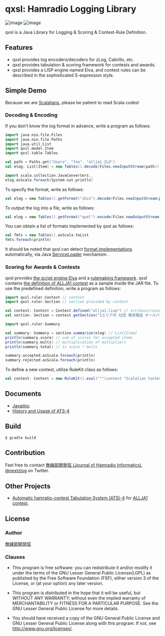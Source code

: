 qxsl: Hamradio Logging Library
====

![image](https://img.shields.io/badge/Java-SE8-green.svg)
![image](https://img.shields.io/badge/license-LGPL3-green.svg)

qxsl is a Java Library for Logging & Scoring & Contest-Rule Definition.

## Features

- qxsl provides log encoders/decoders for zLog, Cabrillo, etc.
- qxsl provides tabulation & scoring framework for contests and awards.
- qxsl provides a LISP engine named Elva, and contest rules can be described in the sophisticated S-expression style.

## Simple Demo

Because we are [Scalalians](https://www.scala-lang.org/), 
please be patient to read Scala codes!

### Decoding & Encoding

If you don't know the log format in advance, write a program as follows:

```Scala
import java.nio.file.Files
import java.nio.file.Paths
import java.util.List
import qxsl.model.Item
import qxsl.table.Tables

val path = Paths.get("Users", "foo", "allja1.ZLO")
val elog: List[Item] = new Tables().decode(Files.newInputStream(path))

import scala.collection.JavaConverters._
elog.asScala.foreach(System.out.println)
```

To specify the format, write as follows:

```Scala
val elog = new Tables().getFormat("zbin").decode(Files.newInputStream(path))
```

To output the log into a file, write as follows:

```Scala
val elog = new Tables().getFormat("qxml").encode(Files.newOutputStream(path), elog)
```

You can obtain a list of formats implemented by qxsl as follows:

```Scala
val fmts = new Tables().asScala.toList
fmts.foreach(println)
```

It should be noted that qxsl can detect [format implementations](https://pafelog.net/qxsl/qxsl/table/TableFormat.html) automatically,
via Java [ServiceLoader](https://docs.oracle.com/javase/8/docs/api/java/util/ServiceLoader.html) mechanism.

### Scoring for Awards & Contests

qxsl provides [the script engine Elva](https://pafelog.net/qxsl/elva/ElvaScriptEngine.html) and a [rulemaking framework](https://pafelog.net/qxsl/qxsl/ruler/package-summary.html).
qxsl contains [the definition of ALLJA1 contest](src/main/resources/qxsl/ruler/allja1.lisp) as a sample inside the JAR file.
To use the predefined definition, write a program as follows:

```Scala
import qxsl.ruler.Contest // contest
import qxsl.ruler.Section // section provided by contest

val contest: Contest = Contest.defined("allja1.lisp") // src/main/resources/qxsl/ruler/allja1.lisp
val section: Section = contest.getSection("1エリア内 社団 電信電話 オールバンド部門")

import qxsl.ruler.Summary

val summary: Summary = section.summarize(elog) // List[Item]
println(summary.score) // sum of scores for accepted items
println(summary.mults) // multiplication of multipliers
println(summary.total) // is score * mults

summary.accepted.asScala.foreach(println)
summary.rejected.asScala.foreach(println)
```

To define a new contest, utilize RuleKit class as follows:

```Scala
val contest: Contest = new RuleKit().eval("""(contest "Scalalian Contest")""")
```

## Documents

- [Javadoc](https://pafelog.net/qxsl/index.html)
- [History and Usage of ATS-4](https://pafelog.net/ats4.pdf)

## Build

`$ gradle build`

## Contribution

Feel free to contact [無線部開発班 (Journal of Hamradio Informatics)](https://pafelog.net), [@nextzlog](https://twitter.com/nextzlog) on Twitter.

## Other Projects

- [Automatic hamratio-contest Tabulation System (ATS)-4](https://github.com/nextzlog/ats4) for [ALLJA1 contest](http://ja1zlo.u-tokyo.org/allja1).

## License

### Author

[無線部開発班](https://pafelog.net)

### Clauses

- This program is free software: you can redistribute it and/or modify it under the terms of the GNU Lesser General Public License(LGPL) as published by the Free Software Foundation (FSF), either version 3 of the License, or (at your option) any later version.

- This program is distributed in the hope that it will be useful, but WITHOUT ANY WARRANTY; without even the implied warranty of MERCHANTABILITY or FITNESS FOR A PARTICULAR PURPOSE.
See the GNU Lesser General Public License for more details.

- You should have received a copy of the GNU General Public License and GNU Lesser General Public License along with this program.
If not, see <http://www.gnu.org/licenses/>.
